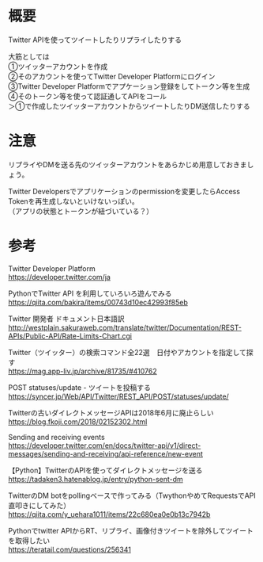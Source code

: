 概要
===
Twitter APIを使ってツイートしたりリプライしたりする  

大筋としては  
①ツイッターアカウントを作成  
②そのアカウントを使ってTwitter Developer Platformにログイン  
③Twitter Developer Platformでアプケーション登録をしてトークン等を生成  
④そのトークン等を使って認証通してAPIをコール  
＞①で作成したツイッターアカウントからツイートしたりDM送信したりする  

注意
===
リプライやDMを送る先のツイッターアカウントをあらかじめ用意しておきましょう。  

Twitter Developersでアプリケーションのpermissionを変更したらAccess Tokenを再生成しないといけないっぽい。  
（アプリの状態とトークンが紐づいている？）  

参考
===
Twitter Developer Platform  
https://developer.twitter.com/ja

PythonでTwitter API を利用していろいろ遊んでみる  
https://qiita.com/bakira/items/00743d10ec42993f85eb

Twitter 開発者 ドキュメント日本語訳  
http://westplain.sakuraweb.com/translate/twitter/Documentation/REST-APIs/Public-API/Rate-Limits-Chart.cgi

Twitter（ツイッター）の検索コマンド全22選　日付やアカウントを指定して探す  
https://mag.app-liv.jp/archive/81735/#410762

POST statuses/update - ツイートを投稿する  
https://syncer.jp/Web/API/Twitter/REST_API/POST/statuses/update/

Twitterの古いダイレクトメッセージAPIは2018年6月に廃止らしい  
https://blog.fkoji.com/2018/02152302.html

Sending and receiving events  
https://developer.twitter.com/en/docs/twitter-api/v1/direct-messages/sending-and-receiving/api-reference/new-event

【Python】TwitterのAPIを使ってダイレクトメッセージを送る  
https://tadaken3.hatenablog.jp/entry/python-sent-dm

TwitterのDM botをpollingベースで作ってみる（TwythonやめてRequestsでAPI直叩きにしてみた）  
https://qiita.com/y_uehara1011/items/22c680ea0e0b13c7942b

Pythonでtwitter APIからRT、リプライ、画像付きツイートを除外してツイートを取得したい  
https://teratail.com/questions/256341
